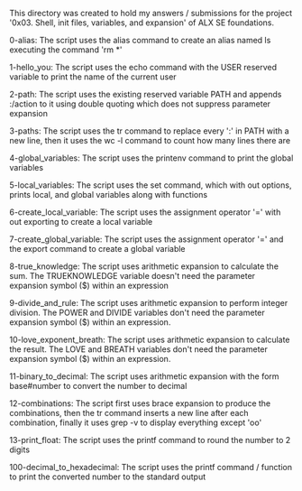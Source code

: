 This directory was created to hold my answers / submissions for the project '0x03. Shell, init files, variables, and expansion' of ALX SE foundations.

0-alias: The script uses the alias command to create an alias named ls executing the command 'rm *'

1-hello_you: The script uses the echo command with the USER reserved variable to print the name of the current user

2-path: The script uses the existing reserved variable PATH and appends :/action to it using double quoting which does not suppress parameter expansion

3-paths: The script uses the tr command to replace every ':' in PATH with a new line, then it uses the wc -l command to count how many lines there are

4-global_variables: The script uses the printenv command to print the global variables

5-local_variables: The script uses the set command, which with out options, prints local, and global variables along with functions

6-create_local_variable: The script uses the assignment operator '=' with out exporting to create a local variable

7-create_global_variable: The script uses the assignment operator '=' and the export command to create a global variable

8-true_knowledge: The script uses arithmetic expansion to calculate the sum. The TRUEKNOWLEDGE variable doesn't need the parameter expansion symbol ($) within an expression

9-divide_and_rule: The script uses arithmetic expansion to perform integer division. The POWER and DIVIDE variables don't need the parameter expansion symbol ($) within an expression.

10-love_exponent_breath: The script uses arithmetic expansion to calculate the result. The LOVE and BREATH variables don't need the parameter expansion symbol ($) within an expression.

11-binary_to_decimal: The script uses arithmetic expansion with the form base#number to convert the number to decimal

12-combinations: The script first uses brace expansion to produce the combinations, then the tr command inserts a new line after each combination, finally it uses grep -v to display everything except 'oo'

13-print_float: The script uses the printf command to round the number to 2 digits


100-decimal_to_hexadecimal: The script uses the printf command / function to print the converted number to the standard output
